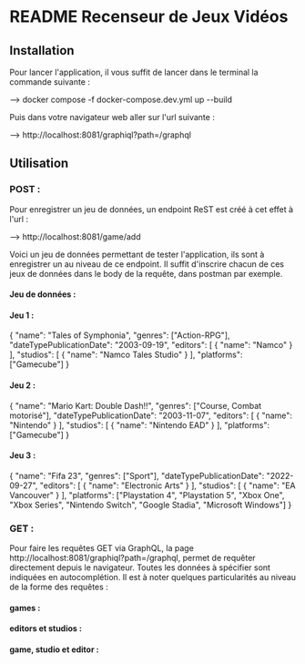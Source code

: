 # README Recenseur de Jeux Vidéos

## Installation
Pour lancer l'application, il vous suffit de lancer dans le terminal la commande suivante :

--> docker compose -f docker-compose.dev.yml up --build

Puis dans votre navigateur web aller sur l'url suivante : 

--> http://localhost:8081/graphiql?path=/graphql

## Utilisation

### POST :
Pour enregistrer un jeu de données, un endpoint ReST est créé à cet effet à l'url :

--> http://localhost:8081/game/add

Voici un jeu de données permettant de tester l'application, ils sont à enregistrer un au niveau de ce endpoint.
Il suffit d'inscrire chacun de ces jeux de données dans le body de la requête, dans postman par exemple.

#### Jeu de données :

#### Jeu 1 :
{
"name": "Tales of Symphonia",
"genres": ["Action-RPG"],
"dateTypePublicationDate": "2003-09-19",
"editors": [
{
"name": "Namco"
}
],
"studios": [
{
"name": "Namco Tales Studio"
}
],
"platforms": ["Gamecube"]
}
#### Jeu 2 :
{
"name": "Mario Kart: Double Dash!!",
"genres": ["Course, Combat motorisé"],
"dateTypePublicationDate": "2003-11-07",
"editors": [
{
"name": "Nintendo"
}
],
"studios": [
{
"name": "Nintendo EAD"
}
],
"platforms": ["Gamecube"]
}
#### Jeu 3 :
{
"name": "Fifa 23",
"genres": ["Sport"],
"dateTypePublicationDate": "2022-09-27",
"editors": [
{
"name": "Electronic Arts"
}
],
"studios": [
{
"name": "EA Vancouver"
}
],
"platforms": ["Playstation 4", "Playstation 5", "Xbox One", "Xbox Series", "Nintendo Switch", "Google Stadia", "Microsoft Windows"]
}

### GET :
Pour faire les requêtes GET via GraphQL, la page http://localhost:8081/graphiql?path=/graphql, permet de requêter directement
depuis le navigateur.
Toutes les données à spécifier sont indiquées en autocomplétion.
Il est à noter quelques particularités au niveau de la forme des requêtes :

#### games :

#### editors et studios :

#### game, studio et editor :
